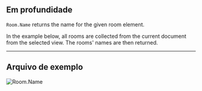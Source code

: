 ## Em profundidade
`Room.Name` returns the name for the given room element.

In the example below, all rooms are collected from the current document from the selected view. The rooms' names are then returned.
___
## Arquivo de exemplo

![Room.Name](./Revit.Elements.Room.Name_img.jpg)

